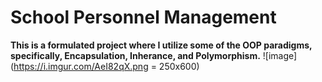 # School Personnel Management
<b>This is a formulated project where I utilize some of the OOP paradigms, specifically, Encapsulation, Inherance, and Polymorphism.</b>
![image](https://i.imgur.com/AeI82qX.png = 250x600)
